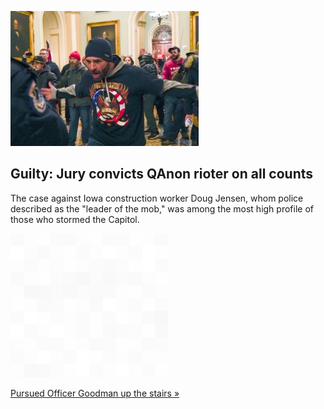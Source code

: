 
![Guilty: Jury convicts QAnon rioter on all counts](./20220923235952.png)
## Guilty: Jury convicts QAnon rioter on all counts

The case against Iowa construction worker Doug Jensen, whom police described as the "leader of the mob," was among the most high profile of those who stormed the Capitol.

![pic](../square_bg.png)

[Pursued Officer Goodman up the stairs »](https://www.yahoo.com/news/capitol-rioter-doug-jensen-among-164510036.html)
